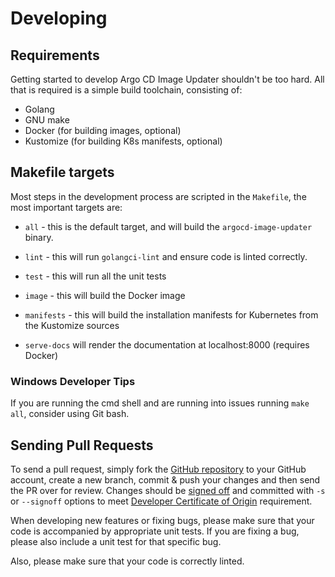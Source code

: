 # Developing

## Requirements

Getting started to develop Argo CD Image Updater shouldn't be too hard. All that
is required is a simple build toolchain, consisting of:

* Golang
* GNU make
* Docker (for building images, optional)
* Kustomize (for building K8s manifests, optional)

## Makefile targets

Most steps in the development process are scripted in the `Makefile`, the most
important targets are:

* `all` - this is the default target, and will build the `argocd-image-updater`
  binary.

* `lint` - this will run `golangci-lint` and ensure code is linted correctly.

* `test` - this will run all the unit tests

* `image` - this will build the Docker image

* `manifests` - this will build the installation manifests for Kubernetes from
  the Kustomize sources

* `serve-docs` will render the documentation at localhost:8000 (requires Docker)

### Windows Developer Tips

If you are running the cmd shell and are running into issues running `make all`, consider using Git bash.

## Sending Pull Requests

To send a pull request, simply fork the
[GitHub repository](https://github.com/argoproj-labs/argocd-image-updater)
to your GitHub account, create a new branch, commit & push your changes and then
send the PR over for review. Changes should be
[signed off](https://git-scm.com/docs/git-commit#Documentation/git-commit.txt--s)
and committed with `-s` or `--signoff` options to meet
[Developer Certificate of Origin](https://probot.github.io/apps/dco/) requirement.

When developing new features or fixing bugs, please make sure that your code is
accompanied by appropriate unit tests. If you are fixing a bug, please also
include a unit test for that specific bug.

Also, please make sure that your code is correctly linted.
